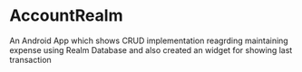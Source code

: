 # AccountRealm
An Android App which shows CRUD implementation reagrding maintaining expense using Realm Database and also created an widget for showing last transaction
